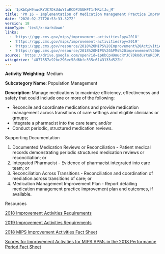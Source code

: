 ```yaml
---
id: '1pKbCpH9nucRYJC7DkUduYtuRCDPJSUHFT1rMRztJu_M'
title: 'PM 16 - Implementation of Medication Management Practice Improvements'
date: '2020-02-27T20:53:33.327Z'
version: 18
mimeType: 'text/x-markdown'
links:
  - 'https://qpp.cms.gov/mips/improvement-activities?py=2018'
  - 'https://qpp.cms.gov/mips/improvement-activities?py=2019'
  - 'https://qpp.cms.gov/resource/2018%20MIPS%20Improvement%20Activities%20Fact%20Sheet'
  - 'https://qpp.cms.gov/resource/2018%20MIPS%20APMs%20improvement%20Activities%20scores%20fact%20sheet'
source: 'https://drive.google.com/open?id=1pKbCpH9nucRYJC7DkUduYtuRCDPJSUHFT1rMRztJu_M'
wikigdrive: '4877557a92bc296ec58d6bfc335c6143133d522b'
---
```

**Activity Weighting**: Medium

**Subcategory Name**: Population Management

**Description**: Manage medications to maximize efficiency, effectiveness and safety that could include one or more of the following:

* Reconcile and coordinate medications and provide medication management across transitions of care settings and eligible clinicians or groups;
* Integrate a pharmacist into the care team; and/or
* Conduct periodic, structured medication reviews.

Supporting Documentation

1. Documented Medication Reviews or Reconciliation - Patient medical records demonstrating periodic structured medication reviews or reconciliation; or
2. Integrated Pharmacist - Evidence of pharmacist integrated into care team; or
3. Reconciliation Across Transitions - Reconciliation and coordination of mediation across transitions of care; or
4. Medication Management Improvement Plan - Report detailing medication management practice improvement plan and outcomes, if available.

Resources

[2018 Improvement Activities Requirements](https://qpp.cms.gov/mips/improvement-activities?py=2018)

[2019 Improvement Activities Requirements](https://qpp.cms.gov/mips/improvement-activities?py=2019)

[2018 MIPS Improvement Activities Fact Sheet](https://qpp.cms.gov/resource/2018%20MIPS%20Improvement%20Activities%20Fact%20Sheet)

[Scores for Improvement Activities for MIPS APMs in the 2018 Performance Period Fact Sheet](https://qpp.cms.gov/resource/2018%20MIPS%20APMs%20improvement%20Activities%20scores%20fact%20sheet)
